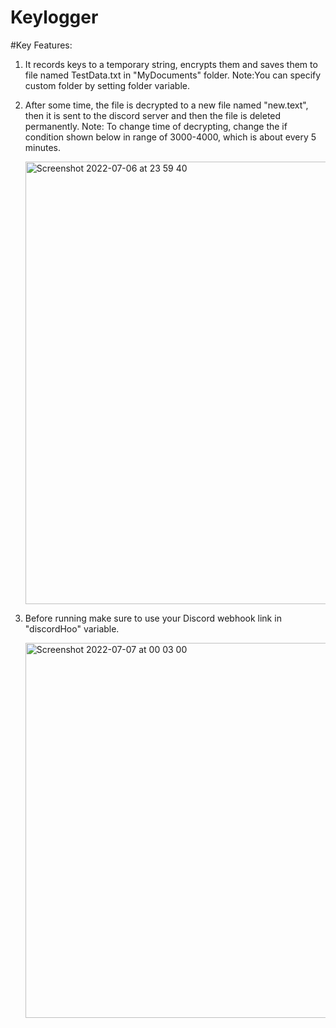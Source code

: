 # Keylogger
#Key Features:
  1. It records keys to a temporary string, encrypts them and saves them to file named TestData.txt in "MyDocuments" folder.
          Note:You can specify custom folder by setting folder variable.
  2. After some time, the file is decrypted to a new file named "new.text", then it is sent to the discord server and then the file is deleted              permanently.
          Note: To change time of decrypting, change the if condition shown below in range of 3000-4000, which is about every 5 minutes.
          
     <img width="708" alt="Screenshot 2022-07-06 at 23 59 40" src="https://user-images.githubusercontent.com/83757578/177618561-84d3c056-9697-425c-894b-66f1b9ea0e69.png">
                
   3. Before running make sure to use your Discord webhook link in "discordHoo" variable.
                 
       <img width="600" alt="Screenshot 2022-07-07 at 00 03 00" src="https://user-images.githubusercontent.com/83757578/177619106-d2228084-cec6-4603-b381-20778f0c183c.png">
